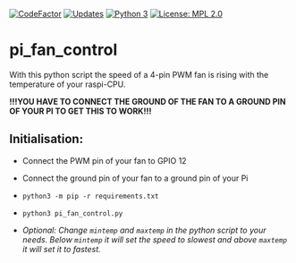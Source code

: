 [![CodeFactor](https://www.codefactor.io/repository/github/leow149/pi_fan_control/badge)](https://www.codefactor.io/repository/github/leow149/pi_fan_control)
[![Updates](https://pyup.io/repos/github/leow149/pi_fan_control/shield.svg)](https://pyup.io/repos/github/leow149/pi_fan_control/)
[![Python 3](https://pyup.io/repos/github/leow149/pi_fan_control/python-3-shield.svg)](https://pyup.io/repos/github/leow149/pi_fan_control/)
 [![License: MPL 2.0](https://img.shields.io/badge/License-MPL%202.0-brightgreen.svg)](https://opensource.org/licenses/MPL-2.0)


# pi_fan_control

With this python script the speed of a 4-pin PWM fan is rising with the temperature of your raspi-CPU.

**!!!YOU HAVE TO CONNECT THE GROUND OF THE FAN TO A GROUND PIN OF YOUR PI TO GET THIS TO WORK!!!**

## Initialisation:

-   Connect the PWM pin of your fan to GPIO 12

-   Connect the ground pin of your fan to a ground pin of your Pi

-   `python3 -m pip -r requirements.txt`

-   `python3 pi_fan_control.py`

-   _Optional: Change `mintemp` and `maxtemp` in the python script to your needs. Below `mintemp` it will set the speed to slowest and above `maxtemp` it will set it to fastest._
